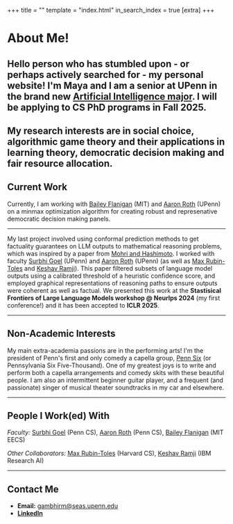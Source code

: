 +++
title = ""
template = "index.html"
in_search_index = true
[extra]
+++

# About Me!

Hello person who has stumbled upon - or perhaps actively searched for - my personal website! I'm Maya and I am a senior at UPenn in the brand new [Artificial Intelligence major](https://ai.seas.upenn.edu/). I will be applying to CS PhD programs in Fall 2025.
--- 

My research interests are in social choice, algorithmic game theory and their applications in learning theory, democratic decision making and fair resource allocation. 
---

## Current Work

Currently, I am working with [Bailey Flanigan](https://sites.google.com/mit.edu/bailey-flanigan/home) (MIT) and [Aaron Roth](https://www.cis.upenn.edu/~aaroth/) (UPenn) on a minmax optimization algorithm for creating robust and represenative democratic decision making panels. 

--- 

My last project involved using conformal prediction methods to get factuality guarantees on LLM outputs to mathematical reasoning problems, which was inspired by a paper from [Mohri and Hashimoto](https://arxiv.org/abs/2402.10978). I worked with faculty [Surbhi Goel](https://www.surbhigoel.com/) (UPenn) and [Aaron Roth](https://www.cis.upenn.edu/~aaroth/) (UPenn) (as well as [Max Rubin-Toles](https://linktr.ee/maxonbion) and [Keshav Ramji](https://www.keshavramji.com/)). This paper filtered subsets of language model outputs using a calibrated threshold of a heuristic confidence score, and employed graphical representations of reasoning paths to ensure outputs were coherent as well as factual. We presented this work at the **Stastisical Frontiers of Large Language Models workshop @ NeurIps 2024** (my first conference!) and it has been accepted to **ICLR 2025**.

---

## Non-Academic Interests

My main extra-academia passions are in the performing arts! I'm the president of Penn's first and only comedy a capella group, [Penn Six](https://www.instagram.com/pennsixacapella/) (or Pennsylvania Six Five-Thousand). One of my greatest joys is to write and perform both a capella arrangements and comedy skits with these beautiful people. I am also an intermittent beginner guitar player, and a frequent (and passionate) singer of musical theater soundtracks in my car and elsewhere.

---

## People I Work(ed) With

*Faculty:* [Surbhi Goel](https://www.surbhigoel.com/) (Penn CS), [Aaron Roth](https://www.cis.upenn.edu/~aaroth/) (Penn CS), [Bailey Flanigan](https://sites.google.com/mit.edu/bailey-flanigan/home) (MIT EECS)

*Other Collaborators:* [Max Rubin-Toles](https://linktr.ee/maxonbion) (Harvard CS), [Keshav Ramji](https://www.keshavramji.com/) (IBM Research AI)

---

## Contact Me

- **Email:** [gambhirm@seas.upenn.edu](mailto:gambhirm@seas.upenn.edu)  
- [**LinkedIn**](https://www.linkedin.com/in/maya-gambhir/)
